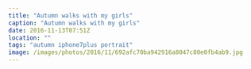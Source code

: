 ```yaml
---
title: "Autumn walks with my girls"
caption: "Autumn walks with my girls"
date: 2016-11-13T07:51Z
location: ""
tags: "autumn iphone7plus portrait"
image: /images/photos/2016/11/692afc70ba942916a8047c80e0fb4ab9.jpg
---
```

